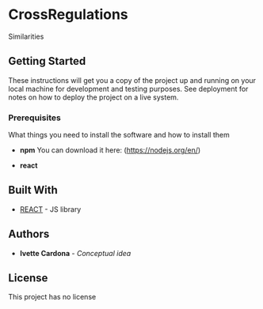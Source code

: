 # CrossRegulations
Similarities 
## Getting Started

These instructions will get you a copy of the project up and running on your local machine for development and testing purposes. See deployment for notes on how to deploy the project on a live system.

### Prerequisites

What things you need to install the software and how to install them

* **npm**
You can download it here: (https://nodejs.org/en/)

* **react**

## Built With

* [REACT](https://es.reactjs.org/) - JS library


## Authors

* **Ivette Cardona** - *Conceptual idea*

## License

This project has no license
